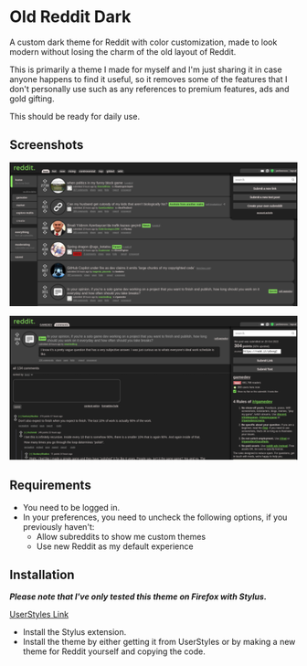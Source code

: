 # Old Reddit Dark

A custom dark theme for Reddit with color customization, made to look modern without losing the charm of the old layout of Reddit. 

This is primarily a theme I made for myself and I'm just sharing it in case anyone happens to find it useful, so it removes some of the features that I don't personally use such as any references to premium features, ads and gold gifting.

This should be ready for daily use.

## Screenshots

![Main Page](Assets/Screenshot/Screenshot.png)

![Post Page](Assets/Screenshot/Screenshot2.png)

## Requirements

- You need to be logged in.
- In your preferences, you need to uncheck the following options, if you previously haven't:
  - Allow subreddits to show me custom themes
  - Use new Reddit as my default experience

## Installation

***Please note that I've only tested this theme on Firefox with Stylus.***

[UserStyles Link](https://userstyles.world/style/6524/old-reddit-custom-dark)

- Install the Stylus extension. 
- Install the theme by either getting it from UserStyles or by making a new theme for Reddit yourself and copying the code. 